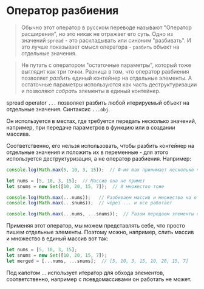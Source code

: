 # Оператор разбиения

> Обычно этот оператор в русском переводе называют "Оператор расширения", но это никак не отражает его суть. Одно из значений `spread`  - это раскладывать или синоним "разбивать". И это лучше показывает смысл оператора - `разбить` объект на отдельные значения.

> Не путать с оператором "остаточные параметры", который тоже выглядит как три точки. Разница в том, что оператор разбиения позволяет *разбить* единый контейнер на отдельные элементы. А остаточные параметры используются как часть деструктуризации и позволяют *собрать* элементы в единый контейнер.

spread operator `...` позволяет разбить любой итерируемый объект на отдельные значения. Синтаксис `...obj`. 

Он используется в местах, где требуется передать несколько значений, например, при передаче параметров в функцию или в создании массива.

Соответственно, его нельзя использовать, чтобы разбить контейнер на отдельные значения и положить их в переменные - для этого используется деструктуризация, а не оператор разбиения. Например:

```javascript
console.log(Math.max(5, 10, 3, 15));  // Ф-ия max принимает несколько чисел через запятую и только

let nums = [5, 10, 3, 15];  // Массив она не примет
let snums = new Set([10, 20, 15, 7]);  // И множество тоже

console.log(Math.max(...nums));   // Разбиваем массив и множество на отдельные элементы
console.log(Math.max(...snums));  // через ... и все работает

console.log(Math.max(...nums, ...snums));  // Разом передаем элементы обоих объектов
```

Применяя этот оператор, мы можем представлять себе, что просто пишем отдельные элементы. Поэтому можно, например, слить массив и множество в единый массив вот так:

```javascript
let nums = [5, 10, 3, 15];
let snums = new Set([10, 20, 15, 7]);
let merged = [...nums, ...snums];  // [5, 10, 3, 15, 10, 20, 15, 7]
```

Под капотом ... использует итератор для обхода элементов, соответственно, например с псевдомассивами он работать не может.
